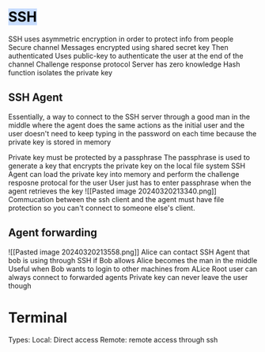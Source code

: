 # <mark style="background: #ADCCFFA6;">SSH</mark>
SSH uses asymmetric encryption in order to protect info from people 
Secure channel
	Messages encrypted using shared secret key
	Then authenticated 
	Uses public-key to authenticate the user at the end of the channel
Challenge response protocol
	Server has zero knowledge 
	Hash function isolates the private key

## SSH Agent
Essentially, a way to connect to the SSH server through a good man in the middle where the agent does the same actions as the initial user and the user doesn't need to keep typing in the password on each time because the private key is stored in memory

Private key must be protected by a passphrase 
The passphrase is used to generate a key that encrypts the private key on the local file system
SSH Agent can load the private key into memory and perform the challenge resposne protocal for the user
	User just has to enter passphrase when the agent retrieves the key
![[Pasted image 20240320213340.png]]
Commucation between the ssh client and the agent must have file protection so you can't connect to someone else's client.

## Agent forwarding
![[Pasted image 20240320213558.png]]
Alice can contact SSH Agent that bob is using through SSH if Bob allows
	Alice becomes the man in the middle
	Useful when Bob wants to login to other machines from ALice
	Root user can always connect to forwarded agents
	Private key can never leave the user though

# Terminal
Types:
	Local: Direct access
	Remote: remote access through ssh